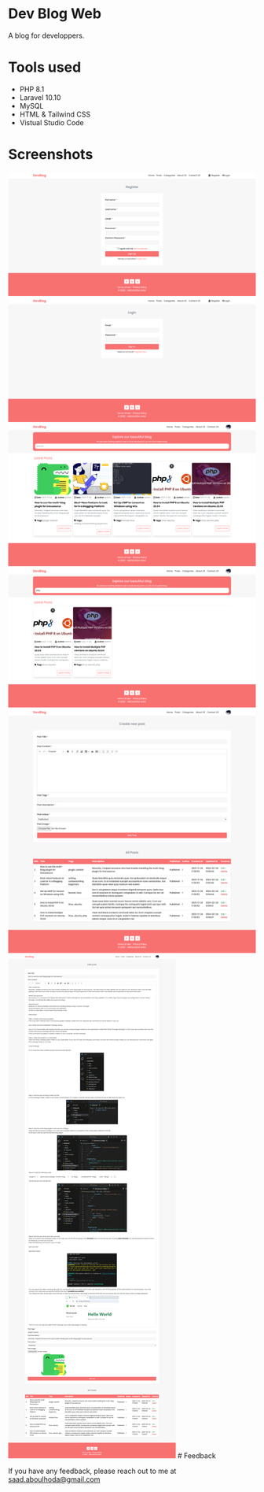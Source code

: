 # Dev Blog Web

A blog for developpers.


# Tools used
- PHP 8.1
- Laravel 10.10
- MySQL
- HTML & Tailwind CSS
- Vistual Studio Code

# Screenshots

<img src="https://github.com/N1AKAI/DevBlog_Web/blob/main/screenshots/s1.png"/>
<img src="https://github.com/N1AKAI/DevBlog_Web/blob/main/screenshots/s2.png"/>
<img src="https://github.com/N1AKAI/DevBlog_Web/blob/main/screenshots/s3.png"/>
<img src="https://github.com/N1AKAI/DevBlog_Web/blob/main/screenshots/s4.png"/>
<img src="https://github.com/N1AKAI/DevBlog_Web/blob/main/screenshots/s5.png"/>
<img src="https://github.com/N1AKAI/DevBlog_Web/blob/main/screenshots/s6.png"/>
# Feedback

If you have any feedback, please reach out to me at saad.aboulhoda@gmail.com
